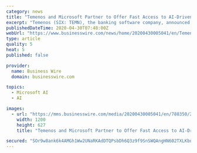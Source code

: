 ```yaml
---
category: news
title: "Temenos and Microsoft Partner to Offer Fast Access to AI-Driven Temenos Financial Crime Mitigation SaaS Solution to Help Banks Combat Surge in Cybercrime During Covid-19"
excerpt: "Temenos (SIX: TEMN), the banking software company, announced today a joint effort with Microsoft to enable access to its AI-powered, Financial Crime M"
publishedDateTime: 2020-04-30T07:48:00Z
webUrl: "https://www.businesswire.com/news/home/20200430005041/en/Temenos-Microsoft-Partner-Offer-Fast-Access-AI-Driven"
type: article
quality: 5
heat: 5
published: false

provider:
  name: Business Wire
  domain: businesswire.com

topics:
  - Microsoft AI
  - AI

images:
  - url: "https://mms.businesswire.com/media/20200430005041/en/788350/23/Temenos_Logo_Latest.jpg"
    width: 1200
    height: 627
    title: "Temenos and Microsoft Partner to Offer Fast Access to AI-Driven Temenos Financial Crime Mitigation SaaS Solution to Help Banks Combat Surge in Cybercrime During Covid-19"

secured: "SOr9w8ank6k4AMGh1Ww2UNaRKAdDTQPsbDh6Q3z9f9SnSWQAngHN602TXLKbnLtIFk8Mmq4onhQ0xKPxgXoQ1bw9C2GMvrvssZT37lr4dp7eE8+aItb6DqdLwSUzQutAicDU7q0yQCFxFY39x2cmo+aqdUK+VLJqanhZSLYj6Qqz2WVzH/G6Rd01aXINQHzkDxwFexA7ajAJN/MlvAdiYzgPhaVpGt96DaL6bx3q1tMPoc8OjIfFn+pHhKRGqNQz2Yg83Yf8Biz1+t6h0KbH9KQ3xb7sCN4qNyjYo/J8jHsj1AiElht+yqSIkPk6croo;tOwL8LvZAFmdUEfHGeVeRw=="
---
```


